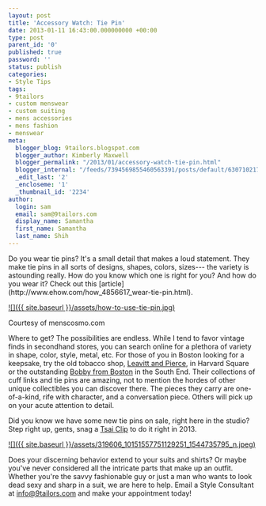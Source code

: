 ```yaml
---
layout: post
title: 'Accessory Watch: Tie Pin'
date: 2013-01-11 16:43:00.000000000 +00:00
type: post
parent_id: '0'
published: true
password: ''
status: publish
categories:
- Style Tips
tags:
- 9tailors
- custom menswear
- custom suiting
- mens accessories
- mens fashion
- menswear
meta:
  blogger_blog: 9tailors.blogspot.com
  blogger_author: Kimberly Maxwell
  blogger_permalink: "/2013/01/accessory-watch-tie-pin.html"
  blogger_internal: "/feeds/7394569855460563391/posts/default/6307102171434898224"
  _edit_last: '2'
  _encloseme: '1'
  _thumbnail_id: '2234'
author:
  login: sam
  email: sam@9tailors.com
  display_name: Samantha
  first_name: Samantha
  last_name: Shih
---
```

<p>Do you wear tie pins? It's a small detail that makes a loud statement. They make tie pins in all sorts of designs, shapes, colors, sizes---
the variety is astounding really. How do you know which one is right for you? And how do you wear it? Check out this [article](http://www.ehow.com/how_4856617_wear-tie-pin.html).

[![]({{ site.baseurl }}/assets/how-to-use-tie-pin.jpg)](http://1.bp.blogspot.com/-tGiIjKRxbYk/UJ6ooZf6oaI/AAAAAAAABdc/Z_nAbeaKkFE/s1600/how-to-use-tie-pin.jpg)

Courtesy of menscosmo.com

Where to get? The possibilities are endless. While I tend to favor vintage finds in secondhand stores, you can search online for a plethora of variety in shape, color, style, metal, etc. For those of you in Boston looking for a keepsake, try the old tobacco shop, [Leavitt and Pierce](http://leavitt-peirce.com/), in Harvard Square or the outstanding [Bobby from Boston](http://www.yelp.com/biz/bobby-from-boston-boston) in the South End. Their collections of cuff links and tie pins are amazing, not to mention the hordes of other unique collectibles you can discover there. The pieces they carry are one-of-a-kind, rife with character, and a conversation piece. Others will pick up on your acute attention to detail.

Did you know we have some new tie pins on sale, right here in the studio? Step right up, gents, snag a [Tsai Clip](http://www.tsaiclip.com/) to do it right in 2013.

[![]({{ site.baseurl }}/assets/319606_10151557751129251_1544735795_n.jpeg)](http://2.bp.blogspot.com/-5bfIWLLZd_s/UPBBC7ONFpI/AAAAAAAABpA/47Z8pZ5oUfQ/s1600/319606_10151557751129251_1544735795_n.jpeg)

Does your discerning behavior extend to your suits and shirts? Or maybe you've never considered all the intricate parts that make up an outfit. Whether you're the savvy fashionable guy or just a man who wants to look dead sexy and sharp in a suit, we are here to help. Email a Style Consultant at [info@9tailors.com](mailto:info@9tailors.com) and make your appointment today!